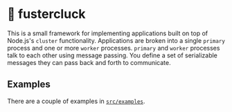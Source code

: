 # 🐔 fustercluck

This is a small framework for implementing applications built on top of Node.js's `cluster` functionality. Applications are broken into a single `primary` process and one or more `worker` processes. `primary` and `worker` processes talk to each other using message passing. You define a set of serializable messages they can pass back and forth to communicate.

## Examples

There are a couple of examples in [`src/examples`](./src/examples).

